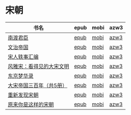 # 宋朝

| 书名 | epub | mobi | azw3 |
| --- | --- | --- | --- |
| [南渡君臣](http://ct.dalanmei.com/f/31084289-771231760-111c4d) | [epub](http://ct.dalanmei.com/f/31084289-771231760-111c4d) | [mobi](http://ct.dalanmei.com/f/31084289-771246933-97cb54) | [azw3](http://ct.dalanmei.com/f/31084289-771236631-03bef7) |
| [文治帝国](http://ct.dalanmei.com/f/31084289-570169094-84ef38) | [epub](http://ct.dalanmei.com/f/31084289-570169094-84ef38) | [mobi](http://ct.dalanmei.com/f/31084289-570304872-068c49) | [azw3](http://ct.dalanmei.com/f/31084289-570376631-09164d) |
| [宋人轶事汇编](http://ct.dalanmei.com/f/31084289-571562306-bd1132) | [epub](http://ct.dalanmei.com/f/31084289-571562306-bd1132) | [mobi](http://ct.dalanmei.com/f/31084289-571992014-24ae70) | [azw3](http://ct.dalanmei.com/f/31084289-571910931-349a6a) |
| [风雅宋：看得见的大宋文明](http://ct.dalanmei.com/f/31084289-571593706-24e432) | [epub](http://ct.dalanmei.com/f/31084289-571593706-24e432) | [mobi](http://ct.dalanmei.com/f/31084289-572130270-7de17c) | [azw3](http://ct.dalanmei.com/f/31084289-571986542-df1ebc) |
| [东京梦华录](http://ct.dalanmei.com/f/31084289-571526138-2cd363) | [epub](http://ct.dalanmei.com/f/31084289-571526138-2cd363) | [mobi](http://ct.dalanmei.com/f/31084289-571781012-c07793) | [azw3](http://ct.dalanmei.com/f/31084289-571880800-c9d60f) |
| [大宋帝国三百年（共5册）](http://ct.dalanmei.com/f/31084289-571456604-bb2638) | [epub](http://ct.dalanmei.com/f/31084289-571456604-bb2638) | [mobi](http://ct.dalanmei.com/f/31084289-571789016-eeaabc) | [azw3](http://ct.dalanmei.com/f/31084289-571893748-4fc0a9) |
| [重新发现宋朝](http://ct.dalanmei.com/f/31084289-571456760-67cb6b) | [epub](http://ct.dalanmei.com/f/31084289-571456760-67cb6b) | [mobi](http://ct.dalanmei.com/f/31084289-571789329-839080) | [azw3](http://ct.dalanmei.com/f/31084289-571894434-3e8cef) |
| [原来你是这样的宋朝](http://ct.dalanmei.com/f/31084289-571457560-b3265a) | [epub](http://ct.dalanmei.com/f/31084289-571457560-b3265a) | [mobi](http://ct.dalanmei.com/f/31084289-571790626-6e9384) | [azw3](http://ct.dalanmei.com/f/31084289-571897514-d4e39e) |
